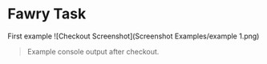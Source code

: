 # Fawry Task

First example 
![Checkout Screenshot](Screenshot Examples/example 1.png)




> Example console output after checkout.
